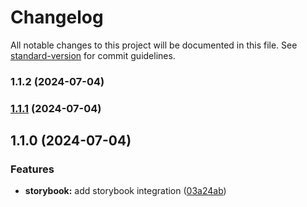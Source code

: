 # Changelog

All notable changes to this project will be documented in this file. See [standard-version](https://github.com/conventional-changelog/standard-version) for commit guidelines.

### 1.1.2 (2024-07-04)

### [1.1.1](https://github.com/FRickReich/mern-monolith/compare/v1.1.0...v1.1.1) (2024-07-04)

## 1.1.0 (2024-07-04)


### Features

* **storybook:** add storybook integration ([03a24ab](https://github.com/FRickReich/mern-monolith/commit/03a24ab6cdd82ade8e1bc8cb4768e8c4f223134d))
